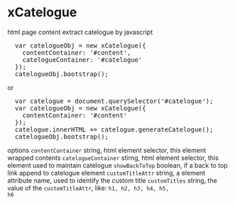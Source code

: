 # xCatelogue
html page content extract catelogue by javascript

<pre>
  var catelogueObj = new xCatelogue({
    contentContainer: '#content',
    catelogueContainer: '#catelogue'
  });
  catelogueObj.bootstrap();
</pre>
or
<pre>
  var catelogue = document.querySelector('#catelogue');
  var catelogueObj = new xCatelogue({
    contentContainer: '#content'
  });
  catelogue.innerHTML += catelogue.generateCatelogue();
  catelogueObj.bootstrap();
</pre>

options
<code>contentContainer</code> string, html element selector, this element wrapped contents
<code>catelogueContainer</code> stirng, html element selector, this element used to maintain catelogue
<code>showBackToTop</code> boolean, if a back to top link append to catelogue element
<code>customTitleAttr</code> string, a element attribute name, used to identify the custom title
<code>customTitles</code> string, the value of the <code>customTitleAttr</code>, like: <code>h1, h2, h3, h4, h5, h6</code>
